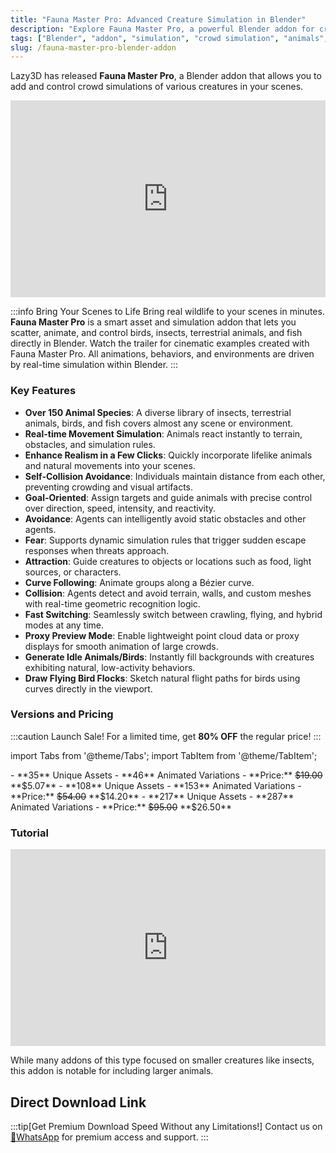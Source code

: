 ```yaml
---
title: "Fauna Master Pro: Advanced Creature Simulation in Blender"
description: "Explore Fauna Master Pro, a powerful Blender addon for creating complex crowd simulations with over 150 species of animals, birds, and insects."
tags: ["Blender", "addon", "simulation", "crowd simulation", "animals", "creatures", "vfx", "animation", "Fauna Master Pro"]
slug: /fauna-master-pro-blender-addon
---
```


Lazy3D has released **Fauna Master Pro**, a Blender addon that allows you to add and control crowd simulations of various creatures in your scenes.

<iframe width="100%" height="315" src="https://www.youtube.com/embed/gXy3GgAKTyM" title="YouTube video player" frameborder="0" allow="accelerometer; autoplay; clipboard-write; encrypted-media; gyroscope; picture-in-picture" allowfullscreen></iframe>

:::info Bring Your Scenes to Life
Bring real wildlife to your scenes in minutes. **Fauna Master Pro** is a smart asset and simulation addon that lets you scatter, animate, and control birds, insects, terrestrial animals, and fish directly in Blender. Watch the trailer for cinematic examples created with Fauna Master Pro. All animations, behaviors, and environments are driven by real-time simulation within Blender.
:::

### Key Features

-   **Over 150 Animal Species**: A diverse library of insects, terrestrial animals, birds, and fish covers almost any scene or environment.
-   **Real-time Movement Simulation**: Animals react instantly to terrain, obstacles, and simulation rules.
-   **Enhance Realism in a Few Clicks**: Quickly incorporate lifelike animals and natural movements into your scenes.
-   **Self-Collision Avoidance**: Individuals maintain distance from each other, preventing crowding and visual artifacts.
-   **Goal-Oriented**: Assign targets and guide animals with precise control over direction, speed, intensity, and reactivity.
-   **Avoidance**: Agents can intelligently avoid static obstacles and other agents.
-   **Fear**: Supports dynamic simulation rules that trigger sudden escape responses when threats approach.
-   **Attraction**: Guide creatures to objects or locations such as food, light sources, or characters.
-   **Curve Following**: Animate groups along a Bézier curve.
-   **Collision**: Agents detect and avoid terrain, walls, and custom meshes with real-time geometric recognition logic.
-   **Fast Switching**: Seamlessly switch between crawling, flying, and hybrid modes at any time.
-   **Proxy Preview Mode**: Enable lightweight point cloud data or proxy displays for smooth animation of large crowds.
-   **Generate Idle Animals/Birds**: Instantly fill backgrounds with creatures exhibiting natural, low-activity behaviors.
-   **Draw Flying Bird Flocks**: Sketch natural flight paths for birds using curves directly in the viewport.

### Versions and Pricing

:::caution Launch Sale!
For a limited time, get **80% OFF** the regular price!
:::

import Tabs from '@theme/Tabs';
import TabItem from '@theme/TabItem';

<Tabs>
  <TabItem value="lite" label="Lite" default>
    - **35** Unique Assets
    - **46** Animated Variations
    - **Price:** <del>$19.00</del> **$5.07**
  </TabItem>
  <TabItem value="base" label="Base">
    - **108** Unique Assets
    - **153** Animated Variations
    - **Price:** <del>$54.00</del> **$14.20**
  </TabItem>
  <TabItem value="pro" label="Full / Pro">
    - **217** Unique Assets
    - **287** Animated Variations
    - **Price:** <del>$95.00</del> **$26.50**
  </TabItem>
</Tabs>

### Tutorial

<iframe width="100%" height="315" src="https://www.youtube.com/embed/-P0mKIXVoFk" title="YouTube video player" frameborder="0" allow="accelerometer; autoplay; clipboard-write; encrypted-media; gyroscope; picture-in-picture" allowfullscreen></iframe>

While many addons of this type focused on smaller creatures like insects, this addon is notable for including larger animals.

## Direct Download Link
:::tip[Get Premium Download Speed Without any Limitations!]
Contact us on [💬WhatsApp](https://wa.me/+8613237610083) for premium  access and support.
:::